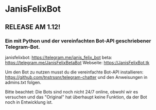 # JanisFelixBot

## RELEASE AM 1.12!

### Ein mit Python und der vereinfachten Bot-API geschriebener Telegram-Bot.

janisfelixbot: https://telegram.me/janis_felix_bot
beta: https://telegram.me/JanisFelixBetaBot
Webseite: https://JanisFelixBot.tk

Um den Bot zu nutzen musst du die vereinfachte Bot-API installieren: https://github.com/tnstrssnr/telegram-chatter und den Anweisungen in admins.txt folgen.

Bitte beachtet: Die Bots sind noch nicht 24/7 online, obwohl wir es versuchen und das "Original" hat überhaupt keine Funktion, da der Bot noch in Entwicklung ist.
